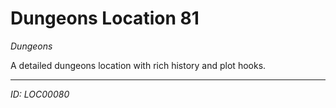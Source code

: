 # Dungeons Location 81

*Dungeons*

A detailed dungeons location with rich history and plot hooks.

---
*ID: LOC00080*